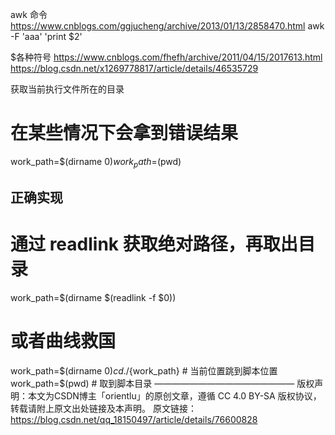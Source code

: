 awk 命令
https://www.cnblogs.com/ggjucheng/archive/2013/01/13/2858470.html
awk -F 'aaa' 'print $2'

$各种符号
https://www.cnblogs.com/fhefh/archive/2011/04/15/2017613.html
https://blog.csdn.net/x1269778817/article/details/46535729

获取当前执行文件所在的目录
# 在某些情况下会拿到错误结果
work_path=$(dirname $0)
work_path=$(pwd)

## 正确实现
# 通过 readlink 获取绝对路径，再取出目录
work_path=$(dirname $(readlink -f $0))

# 或者曲线救国
work_path=$(dirname $0)
cd ./${work_path}  # 当前位置跳到脚本位置
work_path=$(pwd)   # 取到脚本目录 
————————————————
版权声明：本文为CSDN博主「orientlu」的原创文章，遵循 CC 4.0 BY-SA 版权协议，转载请附上原文出处链接及本声明。
原文链接：https://blog.csdn.net/qq_18150497/article/details/76600828
